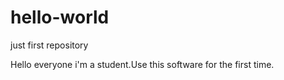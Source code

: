 # hello-world
just first repository

Hello everyone
i'm a student.Use this software for the first time.
